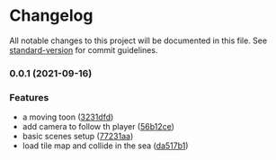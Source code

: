 # Changelog

All notable changes to this project will be documented in this file. See [standard-version](https://github.com/conventional-changelog/standard-version) for commit guidelines.

### 0.0.1 (2021-09-16)


### Features

* a moving toon ([3231dfd](https://github.com/Webeleon/node-typescript/commit/3231dfd55019d0fd9aeb40ae3135dc9bec780414))
* add camera to follow th player ([56b12ce](https://github.com/Webeleon/node-typescript/commit/56b12ceb6b2301d5c28a9aecd2d60f44269dd63e))
* basic scenes setup ([77231aa](https://github.com/Webeleon/node-typescript/commit/77231aa6ae1a5a6c9bc8cbfcce3e8d9e46fbb602))
* load tile map and collide in the sea ([da517b1](https://github.com/Webeleon/node-typescript/commit/da517b1cda01e07cf2abb49972b32c01f0d38db3))
